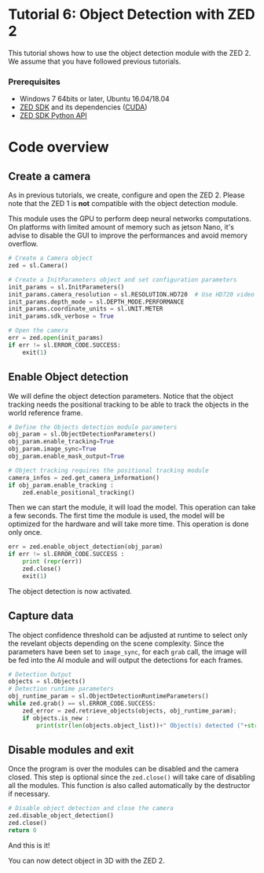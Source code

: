 # Tutorial 6: Object Detection with ZED 2

This tutorial shows how to use the object detection module with the ZED 2.<br/>
We assume that you have followed previous tutorials.

### Prerequisites

- Windows 7 64bits or later, Ubuntu 16.04/18.04
- [ZED SDK](https://www.stereolabs.com/developers/) and its dependencies ([CUDA](https://developer.nvidia.com/cuda-downloads))
- [ZED SDK Python API](https://github.com/stereolabs/zed-python-api)

# Code overview
## Create a camera

As in previous tutorials, we create, configure and open the ZED 2. Please note that the ZED 1 is **not** compatible with the object detection module.

This module uses the GPU to perform deep neural networks computations. On platforms with limited amount of memory such as jetson Nano, it's advise to disable the GUI to improve the performances and avoid memory overflow.

``` python
# Create a Camera object
zed = sl.Camera()

# Create a InitParameters object and set configuration parameters
init_params = sl.InitParameters()
init_params.camera_resolution = sl.RESOLUTION.HD720  # Use HD720 video mode
init_params.depth_mode = sl.DEPTH_MODE.PERFORMANCE
init_params.coordinate_units = sl.UNIT.METER
init_params.sdk_verbose = True

# Open the camera
err = zed.open(init_params)
if err != sl.ERROR_CODE.SUCCESS:
    exit(1)
```

## Enable Object detection

We will define the object detection parameters. Notice that the object tracking needs the positional tracking to be able to track the objects in the world reference frame.

```python
# Define the Objects detection module parameters
obj_param = sl.ObjectDetectionParameters()
obj_param.enable_tracking=True
obj_param.image_sync=True
obj_param.enable_mask_output=True

# Object tracking requires the positional tracking module
camera_infos = zed.get_camera_information()
if obj_param.enable_tracking :
    zed.enable_positional_tracking()
```

Then we can start the module, it will load the model. This operation can take a few seconds. The first time the module is used, the model will be optimized for the hardware and will take more time. This operation is done only once.

```python
err = zed.enable_object_detection(obj_param)
if err != sl.ERROR_CODE.SUCCESS :
    print (repr(err))
    zed.close()
    exit(1)
```

The object detection is now activated.

## Capture data

The object confidence threshold can be adjusted at runtime to select only the revelant objects depending on the scene complexity. Since the parameters have been set to `image_sync`, for each `grab` call, the image will be fed into the AI module and will output the detections for each frames.

```python
# Detection Output
objects = sl.Objects()
# Detection runtime parameters
obj_runtime_param = sl.ObjectDetectionRuntimeParameters()
while zed.grab() == sl.ERROR_CODE.SUCCESS:
    zed_error = zed.retrieve_objects(objects, obj_runtime_param);
    if objects.is_new :
        print(str(len(objects.object_list))+" Object(s) detected ("+str(zed.get_current_fps())+" FPS)")
```

## Disable modules and exit

Once the program is over the modules can be disabled and the camera closed. This step is optional since the `zed.close()` will take care of disabling all the modules. This function is also called automatically by the destructor if necessary.<br/>

```python
# Disable object detection and close the camera
zed.disable_object_detection()
zed.close()
return 0
```

And this is it!<br/>

You can now detect object in 3D with the ZED 2.
